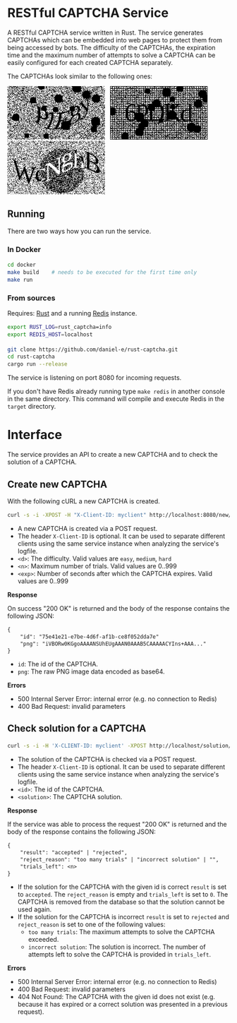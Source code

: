 # RESTful CAPTCHA Service

A RESTful CAPTCHA service written in Rust. The service generates CAPTCHAs
which can be embedded into web pages to protect them from being
accessed by bots. The difficulty of the CAPTCHAs, the expiration time and
the maximum number of attempts to solve a CAPTCHA can be easily
configured for each created CAPTCHA separately.

The CAPTCHAs look similar to the following ones:

![captcha](doc/captcha3.png) &nbsp; ![captcha](doc/captcha2.png) &nbsp; ![captcha](doc/captcha_mila_medium.png)

## Running

There are two ways how you can run the service.

### In Docker

```bash
cd docker
make build    # needs to be executed for the first time only
make run
```

### From sources

Requires: [Rust](https://www.rust-lang.org) and a running [Redis](https://redis.io/) instance.

```bash
export RUST_LOG=rust_captcha=info
export REDIS_HOST=localhost

git clone https://github.com/daniel-e/rust-captcha.git
cd rust-captcha
cargo run --release
```

The service is listening on port 8080 for incoming requests.

If you don't have Redis already running type `make redis` in another console in the same directory. This command
will compile and execute Redis in the `target` directory.

# Interface

The service provides an API to create a new CAPTCHA and to check the
solution of a CAPTCHA.

## Create new CAPTCHA

With the following cURL a new CAPTCHA is created.
```bash
curl -s -i -XPOST -H "X-Client-ID: myclient" http://localhost:8080/new/<d>/<n>/<exp>
```

* A new CAPTCHA is created via a POST request.
* The header `X-Client-ID` is optional. It can be used to separate different clients using the same service instance when analyzing the service's logfile.
* `<d>`: The difficulty. Valid values are `easy`, `medium`, `hard`
* `<n>`: Maximum number of trials. Valid values are 0..999
* `<exp>`: Number of seconds after which the CAPTCHA expires. Valid values are 0..999

**Response**

On success "200 OK" is returned and the body of the response contains the
following JSON:

```
{
    "id": "75e41e21-e7be-4d6f-af1b-ce8f052dda7e"
    "png": "iVBORw0KGgoAAAANSUhEUgAAAN0AAAB5CAAAAACYIns+AAA..."
}
```

* `id`: The id of the CAPTCHA.
* `png`: The raw PNG image data encoded as base64.

**Errors**

* 500 Internal Server Error: internal error (e.g. no connection to Redis)
* 400 Bad Request: invalid parameters

## Check solution for a CAPTCHA

```bash
curl -s -i -H 'X-CLIENT-ID: myclient' -XPOST http://localhost/solution/<id>/<solution>
```

* The solution of the CAPTCHA is checked via a POST request.
* The header `X-Client-ID` is optional. It can be used to separate different clients using the same service instance when analyzing the service's logfile.
* `<id>`: The id of the CAPTCHA.
* `<solution>`: The CAPTCHA solution.

**Response**

If the service was able to process the request "200 OK" is returned and the body of the response contains the
following JSON:

```
{
    "result": "accepted" | "rejected",
    "reject_reason": "too many trials" | "incorrect solution" | "",
    "trials_left": <n>
}
```

* If the solution for the CAPTCHA with the given id is correct `result` is set to `accepted`. The `reject_reason` is empty and `trials_left` is set to `0`. The CAPTCHA is removed from the database so that the solution cannot be used again.
* If the solution for the CAPTCHA is incorrect `result` is set to `rejected` and `reject_reason` is set to one of the following values:
  * `too many trials`: The maximum attempts to solve the CAPTCHA exceeded.
  * `incorrect solution`: The solution is incorrect. The number of attempts left to solve the CAPTCHA is provided in `trials_left`.

**Errors**

* 500 Internal Server Error: internal error (e.g. no connection to Redis)
* 400 Bad Request: invalid parameters
* 404 Not Found: The CAPTCHA with the given id does not exist (e.g. because it has expired or a correct solution was presented in a previous request).
